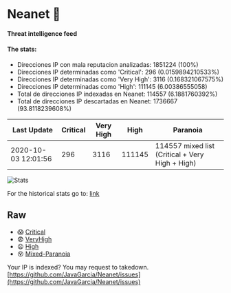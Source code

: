 # Neanet :hocho:
#### Threat intelligence feed
#### The stats:

- Direcciones IP con mala reputacion analizadas: 1851224 (100%)
- Direcciones IP determinadas como 'Critical':  296 (0.0159894210533%)
- Direcciones IP determinadas como 'Very High':  3116 (0.168321067575%)
- Direcciones IP determinadas como 'High':  111145 (6.00386555058)
- Total de direcciones IP indexadas en Neanet:  114557 (6.1881760392%)
- Total de direcciones IP descartadas en Neanet:  1736667 (93.8118239608%)

| Last Update | Critical | Very High | High | Paranoia |
| --- | --- | --- | --- | --- |
| 2020-10-03 12:01:56 | 296 | 3116 | 111145 | 114557 mixed list (Critical + Very High + High)|

![Stats](https://docs.google.com/spreadsheets/d/e/2PACX-1vSnaNMIXVabIpDJjufMlzH7poXnshF3mgd8Is1g9ytUEzVsP5my4Trn8f-xkoLLQ38xpL3HtmUexLo6/pubchart?oid=501124687&format=image)

For the historical stats go to: [link](/stats.csv)
## Raw
- :scream: [Critical](https://raw.githubusercontent.com/JavaGarcia/Neanet/master/blacklists/neanet_critical.txt)
- :fearful: [VeryHigh](https://raw.githubusercontent.com/JavaGarcia/Neanet/master/blacklists/neanet_veryHigh.txtt)
- :frowning: [High](https://raw.githubusercontent.com/JavaGarcia/Neanet/master/blacklists/neanet_high.txt)
- :dizzy_face: [Mixed-Paranoia](https://raw.githubusercontent.com/JavaGarcia/Neanet/master/blacklists/neanet_all.txt)


Your IP is indexed? You may request to takedown. [https://github.com/JavaGarcia/Neanet/issues](https://github.com/JavaGarcia/Neanet/issues)


































































































































































































































































































































































































































































































































































































































































































































































































































































































































































































































































































































































































































